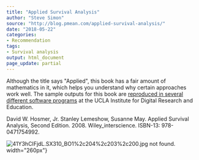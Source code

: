 ```yaml
---
title: "Applied Survival Analysis"
author: "Steve Simon"
source: "http://blog.pmean.com/applied-survival-analysis/"
date: "2018-05-22"
categories:
- Recommendation
tags:
- Survival analysis
output: html_document
page_update: partial
---
```


Although the title says "Applied", this book has a fair amount of
mathematics in it, which helps you understand why certain approaches
work well. The sample outputs for this book are [reproduced in several
different software
programs](https://stats.idre.ucla.edu/other/examples/asa2/) at the UCLA
Institute for Digital Research and Education. 

<!---More--->

David W. Hosmer, Jr. Stanley Lemeshow, Susanne May. Applied Survival
Analysis, Second Edition. 2008. Wiley_interscience. ISBN-13:
978-0471754992.

![41Y3hCIFjdL._SX310_BO1%2c204%2c203%2c200_.jpg not found.](http://www.pmean.com/new-images/18/applied-survival-analysis01.png)
width="260px"}



